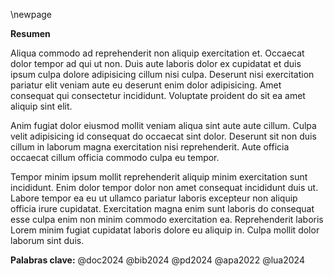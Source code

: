 \newpage

**Resumen**

Aliqua commodo ad reprehenderit non aliquip exercitation et. Occaecat dolor tempor ad qui ut non. Duis aute laboris dolor ex cupidatat et duis ipsum culpa dolore adipisicing cillum nisi culpa. Deserunt nisi exercitation pariatur elit veniam aute eu deserunt enim dolor adipisicing. Amet consequat qui consectetur incididunt. Voluptate proident do sit ea amet aliquip sint elit.

Anim fugiat dolor eiusmod mollit veniam aliqua sint aute aute cillum. Culpa velit adipisicing id consequat do occaecat sint dolor. Deserunt sit non duis cillum in laborum magna exercitation nisi reprehenderit. Aute officia occaecat cillum officia commodo culpa eu tempor.

Tempor minim ipsum mollit reprehenderit aliquip minim exercitation sunt incididunt. Enim dolor tempor dolor non amet consequat incididunt duis ut. Labore tempor ea eu ut ullamco pariatur laboris excepteur non aliquip officia irure cupidatat. Exercitation magna enim sunt laboris do consequat esse culpa enim non minim commodo exercitation ea. Reprehenderit laboris Lorem minim fugiat cupidatat laboris dolore eu aliquip in. Culpa mollit dolor laborum sint duis.

**Palabras clave:** @doc2024 @bib2024 @pd2024 @apa2022 @lua2024
